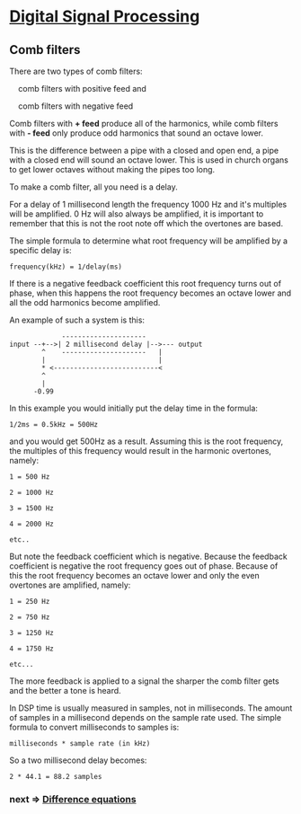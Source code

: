 # [Digital Signal Processing](index.md)

## Comb filters

There are two types of comb filters:

    comb filters with positive feed and

    comb filters with negative feed

Comb filters with **+ feed** produce all of the harmonics, while comb filters with **- feed** only produce odd harmonics that sound an octave lower.

This is the difference between a pipe with a closed and open end, a pipe with a closed end will sound an octave lower. This is used in church organs to get lower octaves without making the pipes too long.

To make a comb filter, all you need is a delay.

For a delay of 1 millisecond length the frequency 1000 Hz and it's multiples will be amplified. 0 Hz will also always be amplified, it is important to remember that this is not the root note off which the overtones are based.

The simple formula to determine what root frequency will be amplified by a specific delay is:

`frequency(kHz) = 1/delay(ms)`

If there is a negative feedback coefficient this root frequency turns out of phase, when this happens the root frequency becomes an octave lower and all the odd harmonics become amplified.

An example of such a system is this:

```
             ---------------------
input --+-->| 2 millisecond delay |-->--- output
        ^    ---------------------   |
        |                            |
        * <--------------------------<
        ^
        |
      -0.99
```

In this example you would initially put the delay time in the formula:

`1/2ms = 0.5kHz = 500Hz`

and you would get 500Hz as a result. Assuming this is the root frequency, the multiples of this frequency would result in the harmonic overtones, namely:
```
1 = 500 Hz

2 = 1000 Hz

3 = 1500 Hz

4 = 2000 Hz

etc..
```

But note the feedback coefficient which is negative. Because the feedback coefficient is negative the root frequency goes out of phase. Because of this the root frequency becomes an octave lower and only the even overtones are amplified, namely:
```
1 = 250 Hz

2 = 750 Hz

3 = 1250 Hz

4 = 1750 Hz

etc...
```

The more feedback is applied to a signal the sharper the comb filter gets and the better a tone is heard.

In DSP time is usually measured in samples, not in milliseconds. The amount of samples in a millisecond depends on the sample rate used. The simple formula to convert milliseconds to samples is:

`milliseconds * sample rate (in kHz)`

So a two millisecond delay becomes:

`2 * 44.1 = 88.2 samples`

### next => [Difference equations](difference_equations.md)
